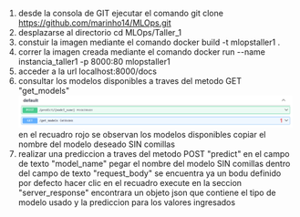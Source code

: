 1. desde la consola de GIT ejecutar el comando
	git clone https://github.com/marinho14/MLOps.git
2. desplazarse al directorio
	cd MLOps/Taller_1
3. constuir la imagen mediante el comando
	docker build -t mlopstaller1 .
4. correr la imagen creada mediante el comando
	docker run --name instancia_taller1 -p 8000:80 mlopstaller1 
5. acceder a la url 
	localhost:8000/docs
6. consultar los modelos disponibles a traves del metodo GET "get_models"
   	![alt text](https://github.com/marinho14/MLOps/blob/main/Taller_1/images/paso1.png)
	en el recuadro rojo se observan los modelos disponibles
	copiar el nombre del modelo deseado SIN comillas
8. realizar una prediccion a traves del metodo POST "predict"
	en el campo de texto "model_name" pegar el nombre del modelo SIN comillas
	dentro del campo de texto "request_body" se encuentra ya un bodu definido por defecto
	hacer clic en el recuadro execute
	en la seccion "server_response" encontrara un objeto json que contiene el tipo de modelo usado y la prediccion para los valores ingresados
	
